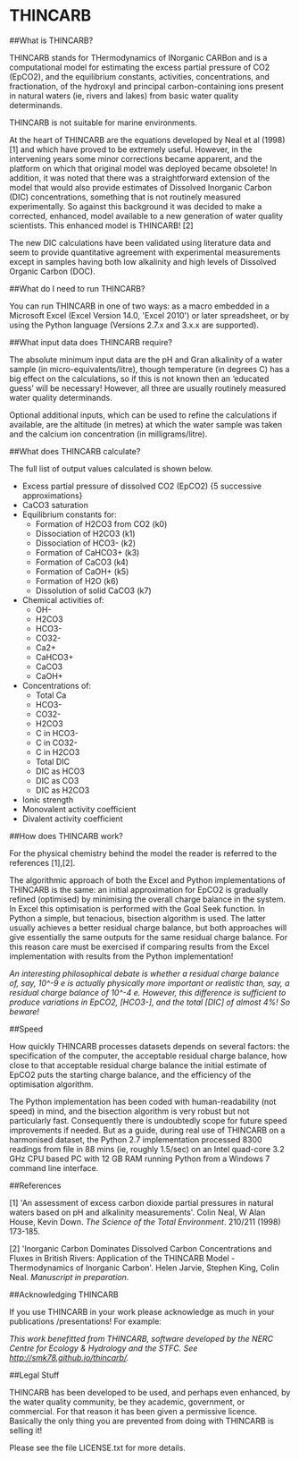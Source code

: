 # THINCARB

##What is THINCARB?

THINCARB stands for THermodynamics of INorganic CARBon and is a computational 
model for estimating the excess partial pressure of CO2 (EpCO2), and the 
equilibrium constants, activities, concentrations, and fractionation, of the 
hydroxyl and principal carbon-containing ions present in natural waters (ie, 
rivers and lakes) from basic water quality determinands.

THINCARB is not suitable for marine environments.

At the heart of THINCARB are the equations developed by Neal et al (1998) [1] 
and which have proved to be extremely useful. However, in the intervening years 
some minor corrections became apparent, and the platform on which that original 
model was deployed became obsolete! In addition, it was noted that there was a 
straightforward extension of the model that would also provide estimates of 
Dissolved Inorganic Carbon (DIC) concentrations, something that is not routinely 
measured experimentally. So against this background it was decided to make a 
corrected, enhanced, model available to a new generation of water quality 
scientists. This enhanced model is THINCARB! [2]

The new DIC calculations have been validated using literature data and seem to 
provide quantitative agreement with experimental measurements except in samples 
having both low alkalinity and high levels of Dissolved Organic Carbon (DOC).


##What do I need to run THINCARB?

You can run THINCARB in one of two ways: as a macro embedded in a Microsoft 
Excel (Excel Version 14.0, 'Excel 2010') or later spreadsheet, or by using the 
Python language (Versions 2.7.x and 3.x.x are supported).


##What input data does THINCARB require?

The absolute minimum input data are the pH and Gran alkalinity of a water sample 
(in micro-equivalents/litre), though temperature (in degrees C) has a big effect 
on the calculations, so if this is not known then an ‘educated guess’ will be 
necessary! However, all three are usually routinely measured water quality 
determinands.

Optional additional inputs, which can be used to refine the calculations if 
available, are the altitude (in metres) at which the water sample was taken and 
the calcium ion concentration (in milligrams/litre).


##What does THINCARB calculate?

The full list of output values calculated is shown below.

* Excess partial pressure of dissolved CO2 (EpCO2) {5 successive approximations}
* CaCO3 saturation
* Equilibrium constants for:
  * Formation of H2CO3 from CO2 (k0)
  * Dissociation of H2CO3 (k1)
  * Dissociation of HCO3- (k2)
  * Formation of CaHCO3+ (k3)
  * Formation of CaCO3 (k4)
  * Formation of CaOH+ (k5)
  * Formation of H2O (k6)
  * Dissolution of solid CaCO3 (k7)
* Chemical activities of:
  * OH-
  * H2CO3
  * HCO3-
  * CO32-
  * Ca2+
  * CaHCO3+
  * CaCO3
  * CaOH+
* Concentrations of:
  * Total Ca
  * HCO3-
  * CO32-
  * H2CO3
  * C in HCO3-
  * C in CO32-
  * C in H2CO3
  * Total DIC
  * DIC as HCO3
  * DIC as CO3
  * DIC as H2CO3
* Ionic strength
* Monovalent activity coefficient
* Divalent activity coefficient


##How does THINCARB work?

For the physical chemistry behind the model the reader is referred to the 
references [1],[2].

The algorithmic approach of both the Excel and Python implementations of 
THINCARB is the same: an initial approximation for EpCO2 is gradually refined 
(optimised) by minimising the overall charge balance in the system. In Excel 
this optimisation is performed with the Goal Seek function. In Python a simple, 
but tenacious, bisection algorithm is used. The latter usually achieves a better 
residual charge balance, but both approaches will give essentially the same 
outputs for the same residual charge balance. For this reason care must be 
exercised if comparing results from the Excel implementation with results from 
the Python implementation!

*An interesting philosophical debate is whether a residual charge balance of, 
say, 10^-9 e is actually physically more important or realistic than, say, a 
residual charge balance of 10^-4 e. However, this difference is sufficient to 
produce variations in EpCO2, [HCO3-], and the total [DIC] of almost 4%! So 
beware!*


##Speed

How quickly THINCARB processes datasets depends on several factors: the 
specification of the computer, the acceptable residual charge balance, how 
close to that acceptable residual charge balance the initial estimate of EpCO2 
puts the starting charge balance, and the efficiency of the optimisation 
algorithm.

The Python implementation has been coded with human-readability (not speed) in 
mind, and the bisection algorithm is very robust but not particularly fast. 
Consequently there is undoubtedly scope for future speed improvements if needed. 
But as a guide, during real use of THINCARB on a harmonised dataset, the Python 
2.7 implementation processed 8300 readings from file in 88 mins (ie, roughly 
1.5/sec) on an Intel quad-core 3.2 GHz CPU based PC with 12 GB RAM running 
Python from a Windows 7 command line interface.


##References

[1] 'An assessment of excess carbon dioxide partial pressures in natural waters 
based on pH and alkalinity measurements'. Colin Neal, W Alan House, Kevin Down. 
*The Science of the Total Environment*. 210/211 (1998) 173-185.

[2] 'Inorganic Carbon Dominates Dissolved Carbon Concentrations and Fluxes in 
British Rivers: Application of the THINCARB Model - Thermodynamics of Inorganic 
Carbon'. Helen Jarvie, Stephen King, Colin Neal. *Manuscript in preparation*.


##Acknowledging THINCARB

If you use THINCARB in your work please acknowledge as much in your publications
/presentations! For example:

*This work benefitted from THINCARB, software developed by the NERC Centre for 
Ecology & Hydrology and the STFC. See http://smk78.github.io/thincarb/.*


##Legal Stuff

THINCARB has been developed to be used, and perhaps even enhanced, by the water 
quality community, be they academic, government, or commercial. For that reason 
it has been given a permissive licence. Basically the only thing you are 
prevented from doing with THINCARB is selling it!

Please see the file LICENSE.txt for more details.
